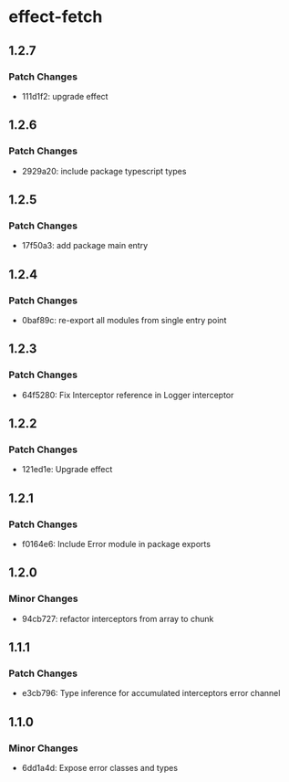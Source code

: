 # effect-fetch

## 1.2.7

### Patch Changes

- 111d1f2: upgrade effect

## 1.2.6

### Patch Changes

- 2929a20: include package typescript types

## 1.2.5

### Patch Changes

- 17f50a3: add package main entry

## 1.2.4

### Patch Changes

- 0baf89c: re-export all modules from single entry point

## 1.2.3

### Patch Changes

- 64f5280: Fix Interceptor reference in Logger interceptor

## 1.2.2

### Patch Changes

- 121ed1e: Upgrade effect

## 1.2.1

### Patch Changes

- f0164e6: Include Error module in package exports

## 1.2.0

### Minor Changes

- 94cb727: refactor interceptors from array to chunk

## 1.1.1

### Patch Changes

- e3cb796: Type inference for accumulated interceptors error channel

## 1.1.0

### Minor Changes

- 6dd1a4d: Expose error classes and types
